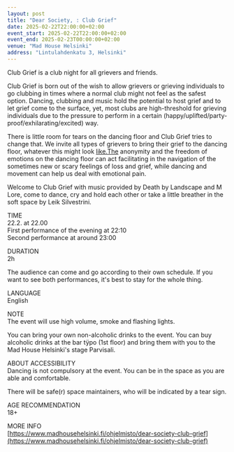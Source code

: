 ```yaml
---
layout: post
title: "Dear Society, : Club Grief"
date: 2025-02-22T22:00:00+02:00
event_start: 2025-02-22T22:00:00+02:00
event_end: 2025-02-23T00:00:00+02:00
venue: "Mad House Helsinki"
address: "Lintulahdenkatu 3, Helsinki"
---
```


Club Grief is a club night for all grievers and friends.   
  
Club Grief is born out of the wish to allow grievers or grieving individuals to go clubbing in times where a normal club might not feel as the safest option. Dancing, clubbing and music hold the potential to host grief and to let grief come to the surface, yet, most clubs are high-threshold for grieving individuals due to the pressure to perform in a certain (happy/uplifted/party-proof/exhilarating/excited) way.   
  
There is little room for tears on the dancing floor and Club Grief tries to change that. We invite all types of grievers to bring their grief to the dancing floor, whatever this might look [like.The](http://like.The) anonymity and the freedom of emotions on the dancing floor can act facilitating in the navigation of the sometimes new or scary feelings of loss and grief, while dancing and movement can help us deal with emotional pain.  
  
Welcome to Club Grief with music provided by Death by Landscape and M Lore, come to dance, cry and hold each other or take a little breather in the soft space by Leik Silvestrini.   
  
TIME  
22.2. at 22.00  
First performance of the evening at 22:10  
Second performance at around 23:00  
  
DURATION  
2h   
  
The audience can come and go according to their own schedule. If you want to see both performances, it's best to stay for the whole thing.  
  
LANGUAGE  
English  
  
NOTE  
The event will use high volume, smoke and flashing lights.  
  
You can bring your own non-alcoholic drinks to the event. You can buy alcoholic drinks at the bar tÿpo (1st floor) and bring them with you to the Mad House Helsinki's stage Parvisali.  
  
ABOUT ACCESSIBILITY  
Dancing is not compulsory at the event. You can be in the space as you are able and comfortable.    
  
There will be safe(r) space maintainers, who will be indicated by a tear sign.   
  
AGE RECOMMENDATION  
18+  
  
MORE INFO  
[https://www.madhousehelsinki.fi/ohjelmisto/dear-society-club-grief](https://www.madhousehelsinki.fi/ohjelmisto/dear-society-club-grief)
